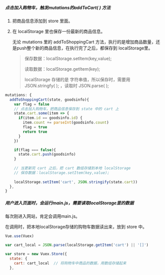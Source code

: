 ##### 点击加入购物车，触发mutations的addToCart( ) 方法

1. 把商品信息添加到 store 里面。

2. 在 localStorage 里也保存一份最新的商品信息。

   无论 mutations 里的 addToShoppingCart 方法，执行的是增加商品数量，还是push整个新的商品信息，在执行完了之后，都保存到 localStorage里。

   > 保存数据：localStorage.setItem(key,value);
   >
   > 读取数据：localStorage.getItem(key);
   >
   > localStorage 存储的是 字符串值，所以保存时，需要用 JSON.stringfy( ); ，读取时 JSON.parse( );

```js
mutations: {
  addToShoppingCart(state, goodsinfo){
    var flag = false
    // 点击加入购物车，把商品信息保存到 state 中的 cart 上
    state.cart.some(item => {
      if(item.id == goodsinfo.id) {
        item.count += parseInt(goodsinfo.count)
        flag = true
        return true
      }
    })

    if(flag === false){
      state.cart.push(goodsinfo)
    }
    
    // 当更新完 cart 之后，把 cart 数组存储到本地 localStorage
    // 保存数据：localStorage.setItem(key,value);
    
    localStorage.setItem('cart', JSON.stringify(state.cart))
  },
}   
```

##### 用户进入页面时，会运行main.js，需要读取localStorage里的数据

每次刚进入网站，肯定会调用main.js。

在调用时，把本地localStorage存储的购物车数据读出来，放到 store 中。

```js
Vue.use(Vuex)

var cart_local = JSON.parse(localStorage.getItem('cart') || '[]')

var store = new Vuex.Store({
  state: {
    cart: cart_local  // 将购物车中商品的数据，用数组存储起来
  },
```


